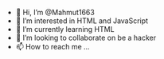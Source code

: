 - 👋 Hi, I’m @Mahmut1663
- 👀 I’m interested in HTML and JavaScript 
- 🌱 I’m currently learning HTML
- 💞️ I’m looking to collaborate on be a hacker
- 📫 How to reach me ...

<!---
Mahmut1663/Mahmut1663 is a ✨ special ✨ repository because its `README.md` (this file) appears on your GitHub profile.
You can click the Preview link to take a look at your changes.
--->
